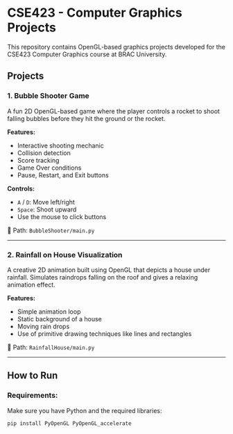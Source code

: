 # CSE423 - Computer Graphics Projects

This repository contains OpenGL-based graphics projects developed for the CSE423 Computer Graphics course at BRAC University.

## Projects

### 1. Bubble Shooter Game
A fun 2D OpenGL-based game where the player controls a rocket to shoot falling bubbles before they hit the ground or the rocket.

**Features:**
- Interactive shooting mechanic
- Collision detection
- Score tracking
- Game Over conditions
- Pause, Restart, and Exit buttons

**Controls:**
- `A` / `D`: Move left/right
- `Space`: Shoot upward
- Use the mouse to click buttons

📁 Path: `BubbleShooter/main.py`

---

### 2. Rainfall on House Visualization
A creative 2D animation built using OpenGL that depicts a house under rainfall. Simulates raindrops falling on the roof and gives a relaxing animation effect.

**Features:**
- Simple animation loop
- Static background of a house
- Moving rain drops
- Use of primitive drawing techniques like lines and rectangles

📁 Path: `RainfallHouse/main.py`

---

## How to Run

### Requirements:
Make sure you have Python and the required libraries:

```bash
pip install PyOpenGL PyOpenGL_accelerate

